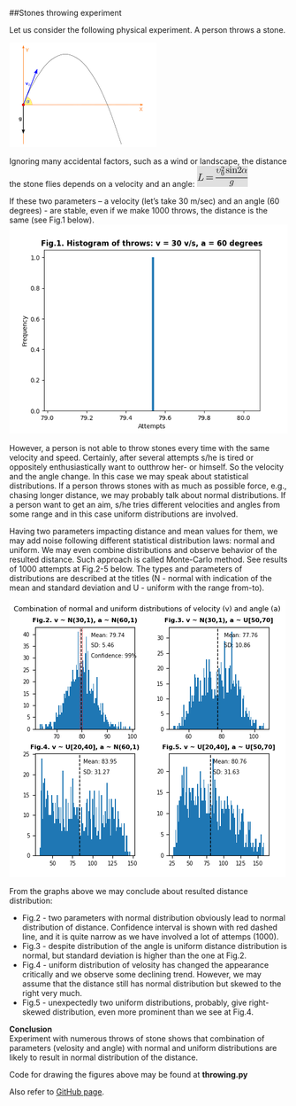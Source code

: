 ##Stones throwing experiment

Let us consider the following physical experiment. A person throws a stone. 

![movement](./figures/movement.png)

Ignoring many accidental factors,
such as a wind or landscape, the distance the stone flies depends on a velocity and an angle:
![formula](./figures/formula.png)

If these two parameters – a velocity (let’s take 30 m/sec) and an angle (60 degrees) - are stable, 
even if we make 1000 throws, the distance is the same (see Fig.1 below).
![stable params](./figures/f_stable.png)

However, a person is not able to throw stones every time with the same velocity and speed. Certainly, 
after several attempts s/he is tired or oppositely enthusiastically want to outthrow her- or himself. 
So the velocity and the angle change. In this case we may speak about statistical distributions. 
If a person throws stones with as much as possible force, e.g., chasing longer distance, we may probably 
talk about normal distributions. If a person want to get an aim, s/he tries different velocities and angles
 from some range and in this case uniform distributions are involved.

Having two parameters impacting distance and mean values for them, we may add noise following different 
statistical distribution laws: normal and uniform. We may even combine distributions and observe behavior of 
the resulted distance. Such approach is called Monte-Carlo method. See results of 1000 attempts at Fig.2-5 below. The types and
parameters of distributions are described at the titles (N - normal with indication of the mean and standard deviation 
and U - uniform with the range from-to).

![combination of distributions](./figures/f_comb_distrib.png)

From the graphs above we may conclude about resulted distance distribution:

* Fig.2 - two parameters with normal distribution obviously lead to normal distribution of distance. Confidence
interval is shown with red dashed line, and it is quite narrow as we have involved a lot of attemps (1000). 
* Fig.3 - despite distribution of the angle is uniform distance distribution is normal, but standard deviation 
is higher than the one at Fig.2.
* Fig.4 - uniform distribution of velosity has changed the appearance critically and we observe some declining trend. 
However, we may assume that the distance still has normal distribution but skewed to the right very much.
* Fig.5 - unexpectedly two uniform distributions, probably, give right-skewed distribution, even more prominent
than we see at Fig.4.

**Conclusion** 
<br>
Experiment with numerous throws of stone shows that combination of parameters (velosity and angle) 
with normal and uniform distributions are likely to result in normal distribution of the distance.         

Code for drawing the figures above may be found at **throwing.py**

Also refer to [GitHub page](https://github.com/denismoroz1981/ML29092020/tree/master/cubic).



